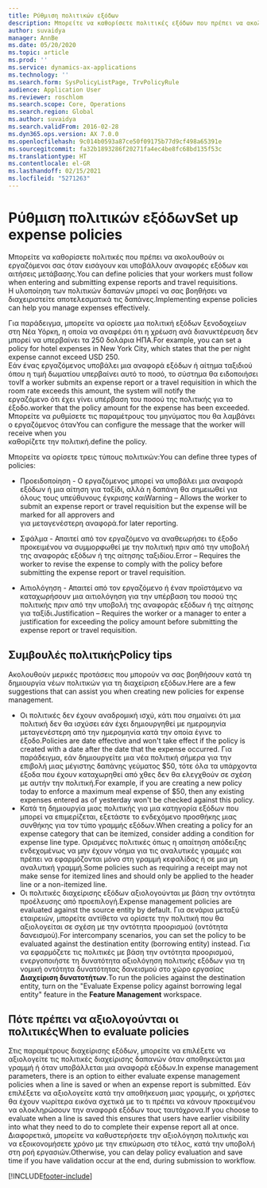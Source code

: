 ```yaml
---
title: Ρύθμιση πολιτικών εξόδων
description: Μπορείτε να καθορίσετε πολιτικές εξόδων που πρέπει να ακολουθούν οι εργαζόμενοι σας όταν εισάγουν και υποβάλλουν αναφορές εξόδων και αιτήσεις μετάβασης στο Microsoft Dynamics 365 Finance.
author: suvaidya
manager: AnnBe
ms.date: 05/20/2020
ms.topic: article
ms.prod: ''
ms.service: dynamics-ax-applications
ms.technology: ''
ms.search.form: SysPolicyListPage, TrvPolicyRule
audience: Application User
ms.reviewer: roschlom
ms.search.scope: Core, Operations
ms.search.region: Global
ms.author: suvaidya
ms.search.validFrom: 2016-02-28
ms.dyn365.ops.version: AX 7.0.0
ms.openlocfilehash: 9c014b0593a87ce50f09175b77d9cf498a65391e
ms.sourcegitcommit: fa32b1893286f20271fa4ec4be8fc68bd135f53c
ms.translationtype: HT
ms.contentlocale: el-GR
ms.lasthandoff: 02/15/2021
ms.locfileid: "5271263"
---
```

# <a name="set-up-expense-policies"></a><span data-ttu-id="8af9d-103">Ρύθμιση πολιτικών εξόδων</span><span class="sxs-lookup"><span data-stu-id="8af9d-103">Set up expense policies</span></span>

<span data-ttu-id="8af9d-104">Μπορείτε να καθορίσετε πολιτικές που πρέπει να ακολουθούν οι εργαζόμενοι σας όταν εισάγουν και υποβάλλουν αναφορές εξόδων και αιτήσεις μετάβασης.</span><span class="sxs-lookup"><span data-stu-id="8af9d-104">You can define policies that your workers must follow when entering and submitting expense reports and travel requisitions.</span></span>         
<span data-ttu-id="8af9d-105">Η υλοποίηση των πολιτικών δαπανών μπορεί να σας βοηθήσει να διαχειριστείτε αποτελεσματικά τις δαπάνες.</span><span class="sxs-lookup"><span data-stu-id="8af9d-105">Implementing expense policies can help you manage expenses effectively.</span></span>         

<span data-ttu-id="8af9d-106">Για παράδειγμα, μπορείτε να ορίσετε μια πολιτική εξόδων ξενοδοχείων στη Νέα Υόρκη, η οποία να αναφέρει ότι η χρέωση ανά διανυκτέρευση δεν μπορεί να υπερβαίνει τα 250 δολάρια ΗΠΑ.</span><span class="sxs-lookup"><span data-stu-id="8af9d-106">For example, you can set a policy for hotel expenses in New York City, which states that the per night expense cannot exceed USD 250.</span></span>       
<span data-ttu-id="8af9d-107">Εάν ένας εργαζόμενος υποβάλει μια αναφορά εξόδων ή αίτημα ταξιδιού όπου η τιμή δωματίου υπερβαίνει αυτό το ποσό, το σύστημα θα ειδοποιήσει τον</span><span class="sxs-lookup"><span data-stu-id="8af9d-107">If a worker submits an expense report or a travel requisition in which the room rate exceeds this amount, the system will notify the</span></span>        
<span data-ttu-id="8af9d-108">εργαζόμενο ότι έχει γίνει υπέρβαση του ποσού της πολιτικής για το έξοδο.</span><span class="sxs-lookup"><span data-stu-id="8af9d-108">worker that the policy amount for the expense has been exceeded.</span></span> <span data-ttu-id="8af9d-109">Μπορείτε να ρυθμίσετε τις παραμέτρους του μηνύματος που θα λαμβάνει ο εργαζόμενος όταν</span><span class="sxs-lookup"><span data-stu-id="8af9d-109">You can configure the message that the worker will receive when you</span></span>        
<span data-ttu-id="8af9d-110">καθορίζετε την πολιτική.</span><span class="sxs-lookup"><span data-stu-id="8af9d-110">define the policy.</span></span>      
        
<span data-ttu-id="8af9d-111">Μπορείτε να ορίσετε τρεις τύπους πολιτικών:</span><span class="sxs-lookup"><span data-stu-id="8af9d-111">You can define three types of policies:</span></span>         
        
- <span data-ttu-id="8af9d-112">Προειδοποίηση - Ο εργαζόμενος μπορεί να υποβάλει μια αναφορά εξόδων ή μια αίτηση για ταξίδι, αλλά η δαπάνη θα σημειωθεί για όλους τους υπεύθυνους έγκρισης και</span><span class="sxs-lookup"><span data-stu-id="8af9d-112">Warning – Allows the worker to submit an expense report or travel requisition but the expense will be marked for all approvers and</span></span>        
  <span data-ttu-id="8af9d-113">για μεταγενέστερη αναφορά.</span><span class="sxs-lookup"><span data-stu-id="8af9d-113">for later reporting.</span></span>        

- <span data-ttu-id="8af9d-114">Σφάλμα - Απαιτεί από τον εργαζόμενο να αναθεωρήσει το έξοδο προκειμένου να συμμορφωθεί με την πολιτική πριν από την υποβολή της αναφοράς εξόδων ή της αίτησης ταξιδίου.</span><span class="sxs-lookup"><span data-stu-id="8af9d-114">Error – Requires the worker to revise the expense to comply with the policy before submitting the expense report or travel requisition.</span></span>       
 
 - <span data-ttu-id="8af9d-115">Αιτιολόγηση - Απαιτεί από τον εργαζόμενο ή έναν προϊστάμενο να καταχωρήσουν μια αιτιολόγηση για την υπέρβαση του ποσού της πολιτικής πριν από την υποβολή της αναφοράς εξόδων ή της αίτησης για ταξίδι.</span><span class="sxs-lookup"><span data-stu-id="8af9d-115">Justification – Requires the worker or a manager to enter a justification for exceeding the policy amount before submitting the expense report or travel requisition.</span></span>        

## <a name="policy-tips"></a><span data-ttu-id="8af9d-116">Συμβουλές πολιτικής</span><span class="sxs-lookup"><span data-stu-id="8af9d-116">Policy tips</span></span>
<span data-ttu-id="8af9d-117">Ακολουθούν μερικές προτάσεις που μπορούν να σας βοηθήσουν κατά τη δημιουργία νέων πολιτικών για τη διαχείριση εξόδων.</span><span class="sxs-lookup"><span data-stu-id="8af9d-117">Here are a few suggestions that can assist you when creating new policies for expense management.</span></span> 
* <span data-ttu-id="8af9d-118">Οι πολιτικές δεν έχουν αναδρομική ισχύ, κάτι που σημαίνει ότι μια πολιτική δεν θα ισχύσει εάν έχει δημιουργηθεί με ημερομηνία μεταγενέστερη από την ημερομηνία κατά την οποία έγινε το έξοδο.</span><span class="sxs-lookup"><span data-stu-id="8af9d-118">Policies are date effective and won't take effect if the policy is created with a date after the date that the expense occurred.</span></span> <span data-ttu-id="8af9d-119">Για παράδειγμα, εάν δημιουργείτε μια νέα πολιτική σήμερα για την επιβολή μιας μέγιστης δαπάνης γεύματος $50, τότε όλα τα υπάρχοντα έξοδα που έχουν καταχωρηθεί από χθες δεν θα ελεγχθούν σε σχέση με αυτήν την πολιτική.</span><span class="sxs-lookup"><span data-stu-id="8af9d-119">For example, if you are creating a new policy today to enforce a maximum meal expense of $50, then any existing expenses entered as of yesterday won't be checked against this policy.</span></span>
* <span data-ttu-id="8af9d-120">Κατά τη δημιουργία μιας πολιτικής για μια κατηγορία εξόδων που μπορεί να επιμερίζεται, εξετάστε το ενδεχόμενο προσθήκης μιας συνθήκης για τον τύπο γραμμής εξόδων.</span><span class="sxs-lookup"><span data-stu-id="8af9d-120">When creating a policy for an expense category that can be itemized, consider adding a condition for expense line type.</span></span> <span data-ttu-id="8af9d-121">Ορισμένες πολιτικές όπως η απαίτηση απόδειξης ενδεχομένως να μην έχουν νόημα για τις αναλυτικές γραμμές και πρέπει να εφαρμόζονται μόνο στη γραμμή κεφαλίδας ή σε μια μη αναλυτική γραμμή.</span><span class="sxs-lookup"><span data-stu-id="8af9d-121">Some policies such as requiring a receipt may not make sense for itemized lines and should only be applied to the header line or a non-itemized line.</span></span> 
* <span data-ttu-id="8af9d-122">Οι πολιτικές διαχείρισης εξόδων αξιολογούνται με βάση την οντότητα προέλευσης από προεπιλογή.</span><span class="sxs-lookup"><span data-stu-id="8af9d-122">Expense management policies are evaluated against the source entity by default.</span></span> <span data-ttu-id="8af9d-123">Για σενάρια μεταξύ εταιρειών, μπορείτε αντίθετα να ορίσετε την πολιτική που θα αξιολογείται σε σχέση με την οντότητα προορισμού (οντότητα δανεισμού).</span><span class="sxs-lookup"><span data-stu-id="8af9d-123">For intercompany scenarios, you can set the policy to be evaluated against the destination entity (borrowing entity) instead.</span></span> <span data-ttu-id="8af9d-124">Για να εφαρμόζετε τις πολιτικές με βάση την οντότητα προορισμού, ενεργοποιήστε τη δυνατότητα αξιολόγηση πολιτικής εξόδων για τη νομική οντότητα δυνατότητας δανεισμού στο χώρο εργασίας **Διαχείριση δυνατοτήτων**.</span><span class="sxs-lookup"><span data-stu-id="8af9d-124">To run the policies against the destination entity, turn on the "Evaluate Expense policy against borrowing legal entity" feature in the **Feature Management** workspace.</span></span>

## <a name="when-to-evaluate-policies"></a><span data-ttu-id="8af9d-125">Πότε πρέπει να αξιολογούνται οι πολιτικές</span><span class="sxs-lookup"><span data-stu-id="8af9d-125">When to evaluate policies</span></span>

<span data-ttu-id="8af9d-126">Στις παραμέτρους διαχείρισης εξόδων, μπορείτε να επιλέξετε να αξιολογείτε τις πολιτικές διαχείρισης δαπανών όταν αποθηκεύεται μια γραμμή ή όταν υποβάλλεται μια αναφορά εξόδων.</span><span class="sxs-lookup"><span data-stu-id="8af9d-126">In expense management parameters, there is an option to either evaluate expense management policies when a line is saved or when an expense report is submitted.</span></span> <span data-ttu-id="8af9d-127">Εάν επιλέξετε να αξιολογείτε κατά την αποθήκευση μιας γραμμής, οι χρήστες θα έχουν νωρίτερα εικόνα σχετικά με το τι πρέπει να κάνουν προκειμένου να ολοκληρώσουν την αναφορά εξόδων τους ταυτόχρονα.</span><span class="sxs-lookup"><span data-stu-id="8af9d-127">If you choose to evaluate when a line is saved this ensures that users have earlier visibility into what they need to do to complete their expense report all at once.</span></span> <span data-ttu-id="8af9d-128">Διαφορετικά, μπορείτε να καθυστερήσετε την αξιολόγηση πολιτικής και να εξοικονομήσετε χρόνο με την επικύρωση στο τέλος, κατά την υποβολή στη ροή εργασιών.</span><span class="sxs-lookup"><span data-stu-id="8af9d-128">Otherwise, you can delay policy evaluation and save time if you have validation occur at the end, during submission to workflow.</span></span>


[!INCLUDE[footer-include](../includes/footer-banner.md)]